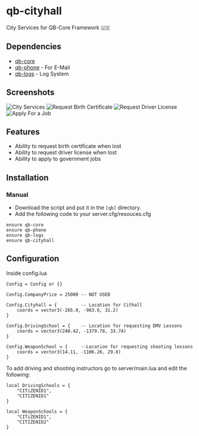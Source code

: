 # qb-cityhall
City Services for QB-Core Framework :us:

## Dependencies
- [qb-core](https://github.com/qbcore-framework/qb-core)
- [qb-phone](https://github.com/qbcore-framework/qb-phone) - For E-Mail
- [qb-logs](https://github.com/qbcore-framework/qb-logs) - Log System

## Screenshots
![City Services](https://imgur.com/czVg0Ze.png)
![Request Birth Certificate](https://imgur.com/l6KSzPf.png)
![Request Driver License](https://imgur.com/pP24GEw.png)
![Apply For a Job](https://imgur.com/dXKKsn0.png)

## Features
- Ability to request birth certificate when lost
- Ability to request driver license when lost
- Ability to apply to government jobs

## Installation
### Manual
- Download the script and put it in the `[qb]` directory.
- Add the following code to your server.cfg/resouces.cfg
```
ensure qb-core
ensure qb-phone
ensure qb-logs
ensure qb-cityhall
```

## Configuration
Inside config.lua
```
Config = Config or {}

Config.CompanyPrice = 25000 -- NOT USED

Config.Cityhall = {         -- Location for Cithall
    coords = vector3(-265.0, -963.6, 31.2)
}

Config.DrivingSchool = {    -- Location for requesting DMV Lessons
    coords = vector3(240.42, -1379.78, 33.74)
}

Config.WeaponSchool = {     --Location for requesting shooting lessons
    coords = vector3(14.11, -1106.26, 29.8)
}
```

To add driving and shooting instructors go to server/main.lua and edit the following: 
```
local DrivingSchools = {
    "CITiZENID1",
    "CITIZENID1"
}

local WeaponSchools = {
    "CITiZENID1",
    "CITIZENID2"
}

```
